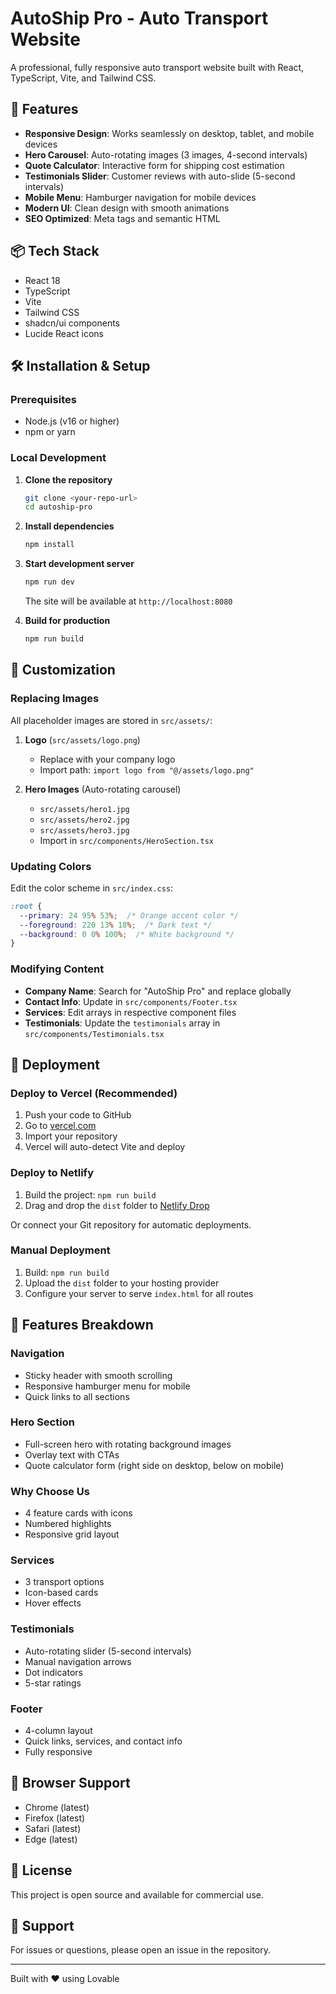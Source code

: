 # AutoShip Pro - Auto Transport Website

A professional, fully responsive auto transport website built with React, TypeScript, Vite, and Tailwind CSS.

## 🚀 Features

- **Responsive Design**: Works seamlessly on desktop, tablet, and mobile devices
- **Hero Carousel**: Auto-rotating images (3 images, 4-second intervals)
- **Quote Calculator**: Interactive form for shipping cost estimation
- **Testimonials Slider**: Customer reviews with auto-slide (5-second intervals)
- **Mobile Menu**: Hamburger navigation for mobile devices
- **Modern UI**: Clean design with smooth animations
- **SEO Optimized**: Meta tags and semantic HTML

## 📦 Tech Stack

- React 18
- TypeScript
- Vite
- Tailwind CSS
- shadcn/ui components
- Lucide React icons

## 🛠️ Installation & Setup

### Prerequisites
- Node.js (v16 or higher)
- npm or yarn

### Local Development

1. **Clone the repository**
   ```bash
   git clone <your-repo-url>
   cd autoship-pro
   ```

2. **Install dependencies**
   ```bash
   npm install
   ```

3. **Start development server**
   ```bash
   npm run dev
   ```
   
   The site will be available at `http://localhost:8080`

4. **Build for production**
   ```bash
   npm run build
   ```

## 🎨 Customization

### Replacing Images

All placeholder images are stored in `src/assets/`:

1. **Logo** (`src/assets/logo.png`)
   - Replace with your company logo
   - Import path: `import logo from "@/assets/logo.png"`

2. **Hero Images** (Auto-rotating carousel)
   - `src/assets/hero1.jpg`
   - `src/assets/hero2.jpg`
   - `src/assets/hero3.jpg`
   - Import in `src/components/HeroSection.tsx`

### Updating Colors

Edit the color scheme in `src/index.css`:

```css
:root {
  --primary: 24 95% 53%;  /* Orange accent color */
  --foreground: 220 13% 18%;  /* Dark text */
  --background: 0 0% 100%;  /* White background */
}
```

### Modifying Content

- **Company Name**: Search for "AutoShip Pro" and replace globally
- **Contact Info**: Update in `src/components/Footer.tsx`
- **Services**: Edit arrays in respective component files
- **Testimonials**: Update the `testimonials` array in `src/components/Testimonials.tsx`

## 🚀 Deployment

### Deploy to Vercel (Recommended)

1. Push your code to GitHub
2. Go to [vercel.com](https://vercel.com)
3. Import your repository
4. Vercel will auto-detect Vite and deploy

### Deploy to Netlify

1. Build the project: `npm run build`
2. Drag and drop the `dist` folder to [Netlify Drop](https://app.netlify.com/drop)

Or connect your Git repository for automatic deployments.

### Manual Deployment

1. Build: `npm run build`
2. Upload the `dist` folder to your hosting provider
3. Configure your server to serve `index.html` for all routes

## 📱 Features Breakdown

### Navigation
- Sticky header with smooth scrolling
- Responsive hamburger menu for mobile
- Quick links to all sections

### Hero Section
- Full-screen hero with rotating background images
- Overlay text with CTAs
- Quote calculator form (right side on desktop, below on mobile)

### Why Choose Us
- 4 feature cards with icons
- Numbered highlights
- Responsive grid layout

### Services
- 3 transport options
- Icon-based cards
- Hover effects

### Testimonials
- Auto-rotating slider (5-second intervals)
- Manual navigation arrows
- Dot indicators
- 5-star ratings

### Footer
- 4-column layout
- Quick links, services, and contact info
- Fully responsive

## 🎯 Browser Support

- Chrome (latest)
- Firefox (latest)
- Safari (latest)
- Edge (latest)

## 📄 License

This project is open source and available for commercial use.

## 🤝 Support

For issues or questions, please open an issue in the repository.

---

Built with ❤️ using Lovable

